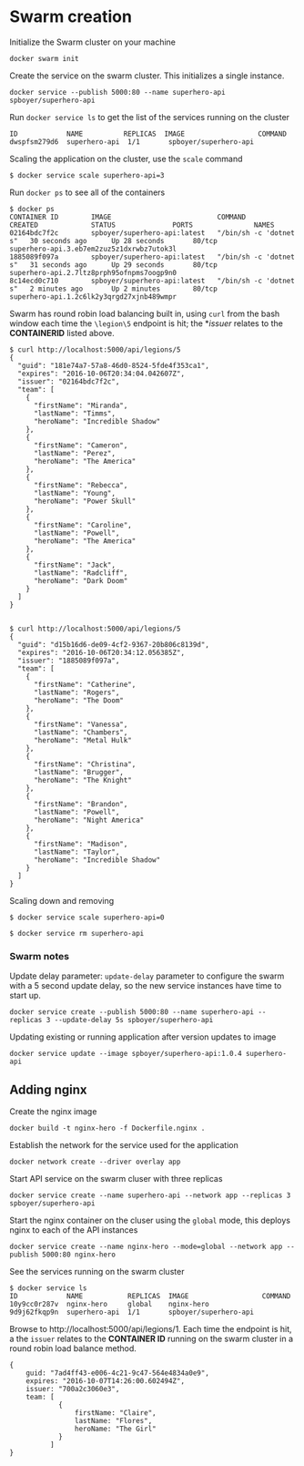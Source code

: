 # Swarm creation

Initialize the Swarm cluster on your machine
```
docker swarm init
```

Create the service on the swarm cluster.  This initializes a single instance.
```
docker service --publish 5000:80 --name superhero-api spboyer/superhero-api
```

Run `docker service ls` to get the list of the services running on the cluster
```
ID            NAME          REPLICAS  IMAGE                  COMMAND
dwspfsm279d6  superhero-api  1/1       spboyer/superhero-api
```

Scaling the application on the cluster, use the `scale` command 
```
$ docker service scale superhero-api=3
```

Run `docker ps` to see all of the containers
```
$ docker ps
CONTAINER ID        IMAGE                          COMMAND                  CREATED             STATUS              PORTS               NAMES
02164bdc7f2c        spboyer/superhero-api:latest   "/bin/sh -c 'dotnet s"   30 seconds ago      Up 28 seconds       80/tcp              superhero-api.3.eb7em2zuz5z1dxrwbz7utok3l
1885089f097a        spboyer/superhero-api:latest   "/bin/sh -c 'dotnet s"   31 seconds ago      Up 29 seconds       80/tcp              superhero-api.2.7ltz8prph95ofnpms7oogp9n0
8c14ecd0c710        spboyer/superhero-api:latest   "/bin/sh -c 'dotnet s"   2 minutes ago       Up 2 minutes        80/tcp              superhero-api.1.2c6lk2y3qrgd27xjnb489wmpr
```

Swarm has round robin load balancing built in, using `curl` from the bash window each time the `\legion\5` endpoint is hit; the **issuer* relates to the **CONTAINERID** listed above.

```
$ curl http://localhost:5000/api/legions/5
{
  "guid": "181e74a7-57a8-46d0-8524-5fde4f353ca1",
  "expires": "2016-10-06T20:34:04.042607Z",
  "issuer": "02164bdc7f2c",
  "team": [
    {
      "firstName": "Miranda",
      "lastName": "Timms",
      "heroName": "Incredible Shadow"
    },
    {
      "firstName": "Cameron",
      "lastName": "Perez",
      "heroName": "The America"
    },
    {
      "firstName": "Rebecca",
      "lastName": "Young",
      "heroName": "Power Skull"
    },
    {
      "firstName": "Caroline",
      "lastName": "Powell",
      "heroName": "The America"
    },
    {
      "firstName": "Jack",
      "lastName": "Radcliff",
      "heroName": "Dark Doom"
    }
  ]
}


$ curl http://localhost:5000/api/legions/5
{
  "guid": "d15b16d6-de09-4cf2-9367-20b806c8139d",
  "expires": "2016-10-06T20:34:12.056385Z",
  "issuer": "1885089f097a",
  "team": [
    {
      "firstName": "Catherine",
      "lastName": "Rogers",
      "heroName": "The Doom"
    },
    {
      "firstName": "Vanessa",
      "lastName": "Chambers",
      "heroName": "Metal Hulk"
    },
    {
      "firstName": "Christina",
      "lastName": "Brugger",
      "heroName": "The Knight"
    },
    {
      "firstName": "Brandon",
      "lastName": "Powell",
      "heroName": "Night America"
    },
    {
      "firstName": "Madison",
      "lastName": "Taylor",
      "heroName": "Incredible Shadow"
    }
  ]
}

```

Scaling down and removing
```
$ docker service scale superhero-api=0

$ docker service rm superhero-api
```

### Swarm notes

Update delay parameter: `update-delay` parameter to configure the swarm with a 5 second update delay, so the new service instances have time to start up.

```
docker service create --publish 5000:80 --name superhero-api --replicas 3 --update-delay 5s spboyer/superhero-api
```

Updating existing or running application after version updates to image

```
docker service update --image spboyer/superhero-api:1.0.4 superhero-api
```

## Adding nginx 

Create the nginx image
```
docker build -t nginx-hero -f Dockerfile.nginx .
```

Establish the network for the service used for the application
```
docker network create --driver overlay app
```

Start API service on the swarm cluser with three replicas
```
docker service create --name superhero-api --network app --replicas 3 spboyer/superhero-api
```

Start the nginx container on the cluser using the `global` mode, this deploys nginx to each of the API instances
```
docker service create --name nginx-hero --mode=global --network app --publish 5000:80 nginx-hero
```

See the services running on the swarm cluster
```
$ docker service ls
ID            NAME           REPLICAS  IMAGE                  COMMAND
10y9cc0r287v  nginx-hero     global    nginx-hero
9d9j62fkqp9n  superhero-api  1/1       spboyer/superhero-api
```

Browse to http://localhost:5000/api/legions/1. Each time the endpoint is hit, a the `issuer` relates to the **CONTAINER ID** running on the swarm cluster in a round robin load balance method.

```
{
    guid: "7ad4ff43-e006-4c21-9c47-564e4834a0e9",
    expires: "2016-10-07T14:26:00.602494Z",
    issuer: "700a2c3060e3",
    team: [
            {
                firstName: "Claire",
                lastName: "Flores",
                heroName: "The Girl"
            }
          ]
}
```
